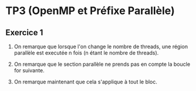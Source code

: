 # TP3 (OpenMP et Préfixe Parallèle)

## Exercice 1

1. On remarque que lorsque l'on change le nombre de threads, une région parallèle est executée n fois (n étant le nombre de threads).

2. On remarque que le section parallèle ne prends pas en compte la boucle for suivante.

3. On remarque maintenant que cela s'applique à tout le bloc.
